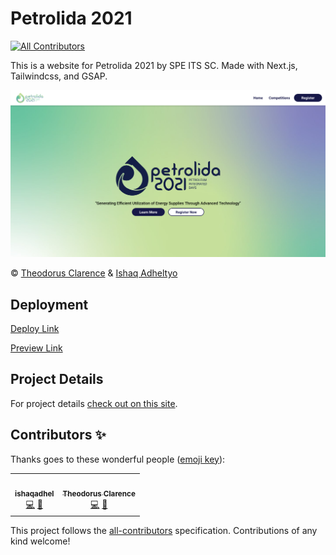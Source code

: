# Petrolida 2021
<!-- ALL-CONTRIBUTORS-BADGE:START - Do not remove or modify this section -->
[![All Contributors](https://img.shields.io/badge/all_contributors-2-orange.svg?style=flat-square)](#contributors-)
<!-- ALL-CONTRIBUTORS-BADGE:END -->

This is a website for Petrolida 2021 by SPE ITS SC. Made with Next.js, Tailwindcss, and GSAP.

![Screenshot](public/screenshot.png)

© [Theodorus Clarence](https://theodorusclarence.com) & [Ishaq Adheltyo](https://www.linkedin.com/in/ishaq-adheltyo-b53832106/)

## Deployment

[Deploy Link](http://petrolida.its.ac.id)

[Preview Link](https://petrolida-2021.vercel.app)

## Project Details

For project details [check out on this site](https://theodorusclarence.com/projects/petrolida-2021).

## Contributors ✨

Thanks goes to these wonderful people ([emoji key](https://allcontributors.org/docs/en/emoji-key)):

<!-- ALL-CONTRIBUTORS-LIST:START - Do not remove or modify this section -->
<!-- prettier-ignore-start -->
<!-- markdownlint-disable -->
<table>
  <tr>
    <td align="center"><a href="https://ishaqadhel.com"><img src="https://avatars.githubusercontent.com/u/49280352?v=4?s=100" width="100px;" alt=""/><br /><sub><b>ishaqadhel</b></sub></a><br /><a href="https://github.com/theodorusclarence/petrolida-2021/commits?author=ishaqadhel" title="Code">💻</a> <a href="#design-ishaqadhel" title="Design">🎨</a></td>
    <td align="center"><a href="https://theodorusclarence.com"><img src="https://avatars.githubusercontent.com/u/55318172?v=4?s=100" width="100px;" alt=""/><br /><sub><b>Theodorus Clarence</b></sub></a><br /><a href="https://github.com/theodorusclarence/petrolida-2021/commits?author=theodorusclarence" title="Code">💻</a> <a href="#design-theodorusclarence" title="Design">🎨</a></td>
  </tr>
</table>

<!-- markdownlint-restore -->
<!-- prettier-ignore-end -->

<!-- ALL-CONTRIBUTORS-LIST:END -->

This project follows the [all-contributors](https://github.com/all-contributors/all-contributors) specification. Contributions of any kind welcome!
